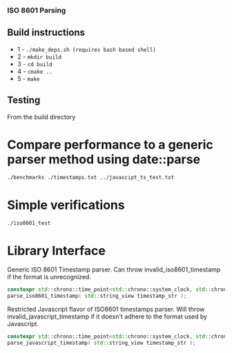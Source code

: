 ### ISO 8601 Parsing

## Build instructions
* 1 - ``` ./make_deps.sh (requires bash based shell) ```
* 2 - ``` mkdir build ```
* 3 - ``` cd build ```
* 4 - ``` cmake .. ```
* 5 - ``` make ```

## Testing
From the build directory

# Compare performance to a generic parser method using date::parse
``` 
./benchmarks ./timestamps.txt ../javascipt_ts_test.txt
``` 
# Simple verifications
```
./iso8601_test
```

# Library Interface

Generic ISO 8601 Timestamp parser.  Can throw invalid_iso8601_timestamp if the format is unrecognized.
``` C++
constexpr std::chrono::time_point<std::chrono::system_clock, std::chrono::milliseconds> 
parse_iso8601_timestamp( std::string_view timestamp_str );
```

Restricted Javascript flavor of ISO8601 timestamps parser.  Will throw invalid_javascript_timestamp if it doesn't adhere to the format used by Javascript.
``` C++
constexpr std::chrono::time_point<std::chrono::system_clock, std::chrono::milliseconds> 
parse_javascript_timestamp( std::string_view timestamp_str );
```

